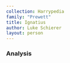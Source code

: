 ```yaml
---
collection: Harrypedia
family: "Prewett"
title: Ignatius
author: Luke Schierer
layout: person
---
```


### Analysis
